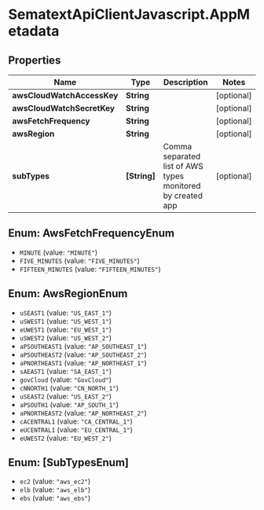 # SematextApiClientJavascript.AppMetadata

## Properties

| Name                       | Type         | Description                                                | Notes      |
| -------------------------- | ------------ | ---------------------------------------------------------- | ---------- |
| **awsCloudWatchAccessKey** | **String**   |                                                            | [optional] |
| **awsCloudWatchSecretKey** | **String**   |                                                            | [optional] |
| **awsFetchFrequency**      | **String**   |                                                            | [optional] |
| **awsRegion**              | **String**   |                                                            | [optional] |
| **subTypes**               | **[String]** | Comma separated list of AWS types monitored by created app | [optional] |

<a name="AwsFetchFrequencyEnum"></a>

## Enum: AwsFetchFrequencyEnum

* `MINUTE` (value: `"MINUTE"`)
* `FIVE_MINUTES` (value: `"FIVE_MINUTES"`)
* `FIFTEEN_MINUTES` (value: `"FIFTEEN_MINUTES"`)

<a name="AwsRegionEnum"></a>

## Enum: AwsRegionEnum

* `uSEAST1` (value: `"US_EAST_1"`)
* `uSWEST1` (value: `"US_WEST_1"`)
* `eUWEST1` (value: `"EU_WEST_1"`)
* `uSWEST2` (value: `"US_WEST_2"`)
* `aPSOUTHEAST1` (value: `"AP_SOUTHEAST_1"`)
* `aPSOUTHEAST2` (value: `"AP_SOUTHEAST_2"`)
* `aPNORTHEAST1` (value: `"AP_NORTHEAST_1"`)
* `sAEAST1` (value: `"SA_EAST_1"`)
* `govCloud` (value: `"GovCloud"`)
* `cNNORTH1` (value: `"CN_NORTH_1"`)
* `uSEAST2` (value: `"US_EAST_2"`)
* `aPSOUTH1` (value: `"AP_SOUTH_1"`)
* `aPNORTHEAST2` (value: `"AP_NORTHEAST_2"`)
* `cACENTRAL1` (value: `"CA_CENTRAL_1"`)
* `eUCENTRAL1` (value: `"EU_CENTRAL_1"`)
* `eUWEST2` (value: `"EU_WEST_2"`)

<a name="[SubTypesEnum]"></a>

## Enum: [SubTypesEnum]

* `ec2` (value: `"aws_ec2"`)
* `elb` (value: `"aws_elb"`)
* `ebs` (value: `"aws_ebs"`)
